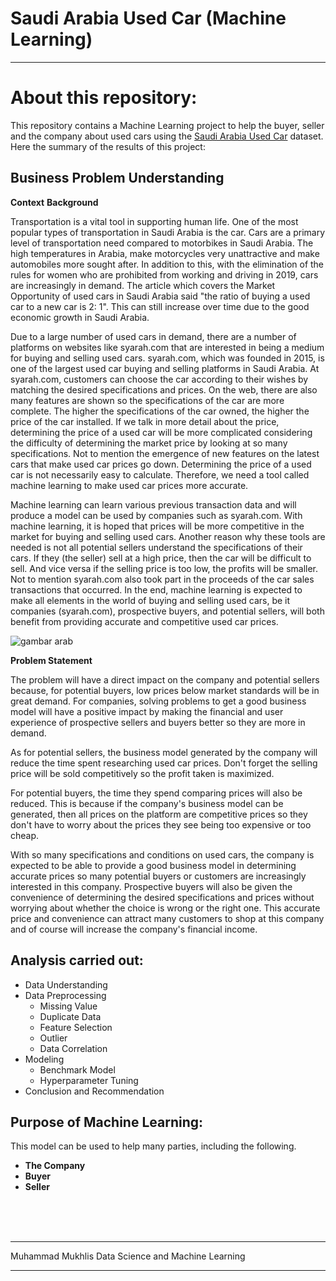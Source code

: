 
# Saudi Arabia Used Car (Machine Learning)
*****

# About this repository:

This repository contains a Machine Learning project to help the buyer, seller and the company about used cars using the [Saudi Arabia Used Car](https://www.kaggle.com/datasets/turkibintalib/saudi-arabia-used-cars-dataset) dataset.<br>
Here the summary of the results of this project:
## **Business Problem Understanding**

**Context**
**Background**

Transportation is a vital tool in supporting human life. One of the most popular types of transportation in Saudi Arabia is the car. Cars are a primary level of transportation need compared to motorbikes in Saudi Arabia. The high temperatures in Arabia, make motorcycles very unattractive and make automobiles more sought after. In addition to this, with the elimination of the rules for women who are prohibited from working and driving in 2019, cars are increasingly in demand. The article which covers the Market Opportunity of used cars in Saudi Arabia said "the ratio of buying a used car to a new car is 2: 1". This can still increase over time due to the good economic growth in Saudi Arabia.

Due to a large number of used cars in demand, there are a number of platforms on websites like syarah.com that are interested in being a medium for buying and selling used cars. syarah.com, which was founded in 2015, is one of the largest used car buying and selling platforms in Saudi Arabia. At syarah.com, customers can choose the car according to their wishes by matching the desired specifications and prices. On the web, there are also many features are shown so the specifications of the car are more complete. The higher the specifications of the car owned, the higher the price of the car installed. If we talk in more detail about the price, determining the price of a used car will be more complicated considering the difficulty of determining the market price by looking at so many specifications. Not to mention the emergence of new features on the latest cars that make used car prices go down. Determining the price of a used car is not necessarily easy to calculate. Therefore, we need a tool called machine learning to make used car prices more accurate.

Machine learning can learn various previous transaction data and will produce a model can be used by companies such as syarah.com. With machine learning, it is hoped that prices will be more competitive in the market for buying and selling used cars. Another reason why these tools are needed is not all potential sellers understand the specifications of their cars. If they (the seller) sell at a high price, then the car will be difficult to sell. And vice versa if the selling price is too low, the profits will be smaller. Not to mention syarah.com also took part in the proceeds of the car sales transactions that occurred. In the end, machine learning is expected to make all elements in the world of buying and selling used cars, be it companies (syarah.com), prospective buyers, and potential sellers, will both benefit from providing accurate and competitive used car prices.

![gambar arab](https://media.architecturaldigest.in/wp-content/uploads/2019/05/saudi-saudi-arabia-residency-permanent-residence-expats.jpg)

**Problem Statement**

The problem will have a direct impact on the company and potential sellers because, for potential buyers, low prices below market standards will be in great demand. For companies, solving problems to get a good business model will have a positive impact by making the financial and user experience of prospective sellers and buyers better so they are more in demand.

As for potential sellers, the business model generated by the company will reduce the time spent researching used car prices. Don't forget the selling price will be sold competitively so the profit taken is maximized.

For potential buyers, the time they spend comparing prices will also be reduced. This is because if the company's business model can be generated, then all prices on the platform are competitive prices so they don't have to worry about the prices they see being too expensive or too cheap.

With so many specifications and conditions on used cars, the company is expected to be able to provide a good business model in determining accurate prices so many potential buyers or customers are increasingly interested in this company. Prospective buyers will also be given the convenience of determining the desired specifications and prices without worrying about whether the choice is wrong or the right one. This accurate price and convenience can attract many customers to shop at this company and of course will increase the company's financial income.

## **Analysis carried out:**

- Data Understanding
- Data Preprocessing
  - Missing Value
  - Duplicate Data
  - Feature Selection
  - Outlier
  - Data Correlation
- Modeling
  - Benchmark Model
  - Hyperparameter Tuning
- Conclusion and Recommendation

## **Purpose of Machine Learning:**

This model can be used to help many parties, including the following.

- **The Company**
- **Buyer**
- **Seller**
<br>
<br>
<br>

****
Muhammad Mukhlis Data Science and Machine Learning
****

